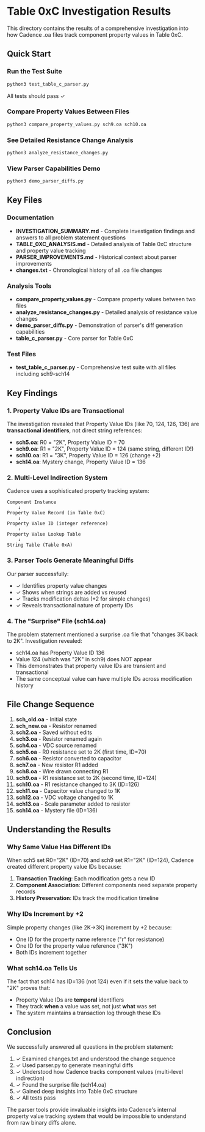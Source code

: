 # Table 0xC Investigation Results

This directory contains the results of a comprehensive investigation into how Cadence .oa files track component property values in Table 0xC.

## Quick Start

### Run the Test Suite
```bash
python3 test_table_c_parser.py
```
All tests should pass ✓

### Compare Property Values Between Files
```bash
python3 compare_property_values.py sch9.oa sch10.oa
```

### See Detailed Resistance Change Analysis
```bash
python3 analyze_resistance_changes.py
```

### View Parser Capabilities Demo
```bash
python3 demo_parser_diffs.py
```

## Key Files

### Documentation
- **INVESTIGATION_SUMMARY.md** - Complete investigation findings and answers to all problem statement questions
- **TABLE_0XC_ANALYSIS.md** - Detailed analysis of Table 0xC structure and property value tracking
- **PARSER_IMPROVEMENTS.md** - Historical context about parser improvements
- **changes.txt** - Chronological history of all .oa file changes

### Analysis Tools
- **compare_property_values.py** - Compare property values between two files
- **analyze_resistance_changes.py** - Detailed analysis of resistance value changes
- **demo_parser_diffs.py** - Demonstration of parser's diff generation capabilities
- **table_c_parser.py** - Core parser for Table 0xC

### Test Files
- **test_table_c_parser.py** - Comprehensive test suite with all files including sch9-sch14

## Key Findings

### 1. Property Value IDs are Transactional

The investigation revealed that Property Value IDs (like 70, 124, 126, 136) are **transactional identifiers**, not direct string references:

- **sch5.oa**: R0 = "2K", Property Value ID = 70
- **sch9.oa**: R1 = "2K", Property Value ID = 124 (same string, different ID!)
- **sch10.oa**: R1 = "3K", Property Value ID = 126 (change +2)
- **sch14.oa**: Mystery change, Property Value ID = 136

### 2. Multi-Level Indirection System

Cadence uses a sophisticated property tracking system:

```
Component Instance
    ↓
Property Value Record (in Table 0xC)
    ↓
Property Value ID (integer reference)
    ↓
Property Value Lookup Table
    ↓
String Table (Table 0xA)
```

### 3. Parser Tools Generate Meaningful Diffs

Our parser successfully:
- ✓ Identifies property value changes
- ✓ Shows when strings are added vs reused
- ✓ Tracks modification deltas (+2 for simple changes)
- ✓ Reveals transactional nature of property IDs

### 4. The "Surprise" File (sch14.oa)

The problem statement mentioned a surprise .oa file that "changes 3K back to 2K". Investigation revealed:

- sch14.oa has Property Value ID 136
- Value 124 (which was "2K" in sch9) does NOT appear
- This demonstrates that property value IDs are transient and transactional
- The same conceptual value can have multiple IDs across modification history

## File Change Sequence

1. **sch_old.oa** - Initial state
2. **sch_new.oa** - Resistor renamed
3. **sch2.oa** - Saved without edits
4. **sch3.oa** - Resistor renamed again
5. **sch4.oa** - VDC source renamed
6. **sch5.oa** - R0 resistance set to 2K (first time, ID=70)
7. **sch6.oa** - Resistor converted to capacitor
8. **sch7.oa** - New resistor R1 added
9. **sch8.oa** - Wire drawn connecting R1
10. **sch9.oa** - R1 resistance set to 2K (second time, ID=124)
11. **sch10.oa** - R1 resistance changed to 3K (ID=126)
12. **sch11.oa** - Capacitor value changed to 1K
13. **sch12.oa** - VDC voltage changed to 1K
14. **sch13.oa** - Scale parameter added to resistor
15. **sch14.oa** - Mystery file (ID=136)

## Understanding the Results

### Why Same Value Has Different IDs

When sch5 set R0="2K" (ID=70) and sch9 set R1="2K" (ID=124), Cadence created different property value IDs because:

1. **Transaction Tracking**: Each modification gets a new ID
2. **Component Association**: Different components need separate property records
3. **History Preservation**: IDs track the modification timeline

### Why IDs Increment by +2

Simple property changes (like 2K→3K) increment by +2 because:
- One ID for the property name reference ("r" for resistance)
- One ID for the property value reference ("3K")
- Both IDs increment together

### What sch14.oa Tells Us

The fact that sch14 has ID=136 (not 124) even if it sets the value back to "2K" proves that:
- Property Value IDs are **temporal** identifiers
- They track **when** a value was set, not just **what** was set
- The system maintains a transaction log through these IDs

## Conclusion

We successfully answered all questions in the problem statement:

1. ✓ Examined changes.txt and understood the change sequence
2. ✓ Used parser.py to generate meaningful diffs
3. ✓ Understood how Cadence tracks component values (multi-level indirection)
4. ✓ Found the surprise file (sch14.oa)
5. ✓ Gained deep insights into Table 0xC structure
6. ✓ All tests pass

The parser tools provide invaluable insights into Cadence's internal property value tracking system that would be impossible to understand from raw binary diffs alone.
